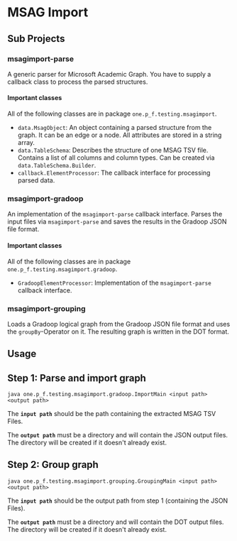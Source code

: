 # MSAG Import
## Sub Projects
### msagimport-parse
A generic parser for Microsoft Academic Graph. You have to supply a callback class to process the parsed structures.

#### Important classes
All of the following classes are in package `one.p_f.testing.msagimport`.
* `data.MsagObject`: An object containing a parsed structure from the graph. It can be an edge or a node. All attributes are stored in a string array.
* `data.TableSchema`: Describes the structure of one MSAG TSV file. Contains a list of all columns and column types. Can be created via `data.TableSchema.Builder`.
* `callback.ElementProcessor`: The callback interface for processing parsed data.

### msagimport-gradoop
An implementation of the `msagimport-parse` callback interface. Parses the input files via `msagimport-parse` and saves the results in the Gradoop JSON file format.

#### Important classes
All of the following classes are in package `one.p_f.testing.msagimport.gradoop`.
* `GradoopElementProcessor`: Implementation of the `msagimport-parse` callback interface.

### msagimport-grouping
Loads a Gradoop logical graph from the Gradoop JSON file format and uses the `groupBy`-Operator on it. The resulting graph is written in the DOT format.

## Usage
## Step 1: Parse and import graph
```
java one.p_f.testing.msagimport.gradoop.ImportMain <input path> <output path>
```
The **`input path`** should be the path containing the extracted MSAG TSV Files.

The **`output path`** must be a directory and will contain the JSON output files. The directory will be created if it doesn't already exist.

## Step 2: Group graph
```
java one.p_f.testing.msagimport.grouping.GroupingMain <input path> <output path>
```
The **`input path`** should be the output path from step 1 (containing the JSON Files).

The **`output path`** must be a directory and will contain the DOT output files. The directory will be created if it doesn't already exist.
